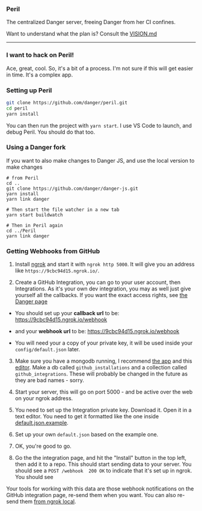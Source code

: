 ### Peril

The centralized Danger server, freeing Danger from her CI confines.

Want to understand what the plan is? Consult the [VISION.md](/VISION.md) 

---

### I want to hack on Peril!

Ace, great, cool. So, it's a bit of a process. I'm not sure if this will get easier in time. It's a complex app.

### Setting up Peril

```sh
git clone https://github.com/danger/peril.git
cd peril
yarn install
```

You can then run the project with `yarn start`. I use VS Code to launch, and debug Peril. You should do that too.

### Using a Danger fork
If you want to also make changes to Danger JS, and use the local version to make changes

```
# from Peril
cd ..
git clone https://github.com/danger/danger-js.git
yarn install
yarn link danger

# Then start the file watcher in a new tab
yarn start buildwatch

# Then in Peril again
cd ../Peril
yarn link danger
```

### Getting Webhooks from GitHub

1. Install [ngrok](https://ngrok.com/) and start it with `ngrok http 5000`. It will give you an address like `https://9cbc94d15.ngrok.io/`.

2. Create a GitHub Integration, you can go to your user account, then Integrations. As it's your own dev integration, you may as well just give yourself all the callbacks. If you want the exact access rights, see [the Danger page](https://github.com/integration/danger)

  * You should set up your **callback url** to be: https://9cbc94d15.ngrok.io/webhook

  * and your **webhook url** to be: https://9cbc94d15.ngrok.io/webhook

  * You will need your a copy of your private key, it will be used inside your `config/default.json` later.

3. Make sure you have a mongodb running, I recommend [the app](http://gcollazo.github.io/mongodbapp/) and this [editor](https://robomongo.org). Make a db called `github_installations` and a collection called `github_integrations`. These will probably be changed in the future as they are bad names - sorry.

4. Start your server, this will go on port 5000 - and be active over the web on your ngrok address.

5. You need to set up the Integration private key. Download it. Open it in a text editor. You need to get it formatted like the one inside [default.json.example](/config/default.json.example).

6. Set up your own `default.json` based on the example one.

7. OK, you're good to go.

8. Go the the integration page, and hit the "Install" button in the top left, then add it to a repo. This should start sending data to your server. You should see a `POST /webhook  200 OK` to indicate that it's set up in ngrok. You should see 

Your tools for working with this data are those webhook notifications on the GitHub integration page, re-send them when you want. You can also re-send them [from ngrok local](http://localhost:4040/inspect/http).
